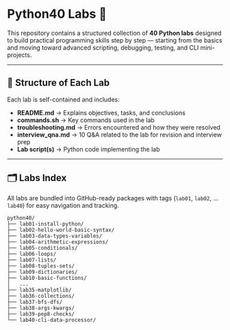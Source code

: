 # Python40 Labs 🚀

This repository contains a structured collection of **40 Python labs** designed to build practical programming skills step by step — starting from the basics and moving toward advanced scripting, debugging, testing, and CLI mini-projects.

---

## 📂 Structure of Each Lab
Each lab is self-contained and includes:

- **README.md** → Explains objectives, tasks, and conclusions  
- **commands.sh** → Key commands used in the lab  
- **troubleshooting.md** → Errors encountered and how they were resolved  
- **interview_qna.md** → 10 Q&A related to the lab for revision and interview prep  
- **Lab script(s)** → Python code implementing the lab  

---

## 🗂 Labs Index
All labs are bundled into GitHub-ready packages with tags (`lab01`, `lab02`, … `lab40`) for easy navigation and tracking.

```plaintext
python40/
├── lab01-install-python/
├── lab02-hello-world-basic-syntax/
├── lab03-data-types-variables/
├── lab04-arithmetic-expressions/
├── lab05-conditionals/
├── lab06-loops/
├── lab07-lists/
├── lab08-tuples-sets/
├── lab09-dictionaries/
├── lab10-basic-functions/
│   ...
├── lab35-matplotlib/
├── lab36-collections/
├── lab37-bfs-dfs/
├── lab38-args-kwargs/
├── lab39-pep8-checks/
└── lab40-cli-data-processor/
